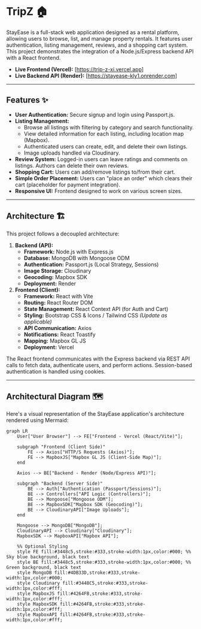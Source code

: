 # TripZ 🏠

StayEase is a full-stack web application designed as a rental platform, allowing users to browse, list, and manage property rentals. It features user authentication, listing management, reviews, and a shopping cart system. This project demonstrates the integration of a Node.js/Express backend API with a React frontend.

* **Live Frontend (Vercel):** [https://trip-z-xi.vercel.app]
* **Live Backend API (Render):** [https://stayease-kly1.onrender.com]

---

## Features ✨

* **User Authentication:** Secure signup and login using Passport.js.
* **Listing Management:**
    * Browse all listings with filtering by category and search functionality.
    * View detailed information for each listing, including location map (Mapbox).
    * Authenticated users can create, edit, and delete their own listings.
    * Image uploads handled via Cloudinary.
* **Review System:** Logged-in users can leave ratings and comments on listings. Authors can delete their own reviews.
* **Shopping Cart:** Users can add/remove listings to/from their cart.
* **Simple Order Placement:** Users can "place an order" which clears their cart (placeholder for payment integration).
* **Responsive UI:** Frontend designed to work on various screen sizes.

---

## Architecture 🏗️

This project follows a decoupled architecture:

1.  **Backend (API):**
    * **Framework:** Node.js with Express.js
    * **Database:** MongoDB with Mongoose ODM
    * **Authentication:** Passport.js (Local Strategy, Sessions)
    * **Image Storage:** Cloudinary
    * **Geocoding:** Mapbox SDK
    * **Deployment:** Render
2.  **Frontend (Client):**
    * **Framework:** React with Vite
    * **Routing:** React Router DOM
    * **State Management:** React Context API (for Auth and Cart)
    * **Styling:** Bootstrap CSS & Icons / Tailwind CSS *(Update as applicable)*
    * **API Communication:** Axios
    * **Notifications:** React Toastify
    * **Mapping:** Mapbox GL JS
    * **Deployment:** Vercel

The React frontend communicates with the Express backend via REST API calls to fetch data, authenticate users, and perform actions. Session-based authentication is handled using cookies.

---

## Architectural Diagram 🗺️

Here's a visual representation of the StayEase application's architecture rendered using Mermaid:

```mermaid
graph LR
    User["User Browser"] --> FE["Frontend - Vercel (React/Vite)"];

    subgraph "Frontend (Client Side)"
        FE --> Axios["HTTP/S Requests (Axios)"];
        FE --> MapboxJS["Mapbox GL JS (Client-Side Map)"];
    end

    Axios --> BE["Backend - Render (Node/Express API)"];

    subgraph "Backend (Server Side)"
        BE --> Auth["Authentication (Passport/Sessions)"];
        BE --> Controllers["API Logic (Controllers)"];
        BE --> Mongoose["Mongoose ODM"];
        BE --> MapboxSDK["Mapbox SDK (Geocoding)"];
        BE --> CloudinaryAPI["Image Uploads"];
    end

    Mongoose --> MongoDB["MongoDB"];
    CloudinaryAPI --> Cloudinary["Cloudinary"];
    MapboxSDK --> MapboxAPI["Mapbox API"];

    %% Optional Styling
    style FE fill:#3448c5,stroke:#333,stroke-width:1px,color:#000; %% Sky blue background, black text
    style BE fill:#3448c5,stroke:#333,stroke-width:1px,color:#000; %% Green background, black text
    style MongoDB fill:#4DB33D,stroke:#333,stroke-width:1px,color:#000;
    style Cloudinary fill:#3448C5,stroke:#333,stroke-width:1px,color:#fff;
    style MapboxJS fill:#4264FB,stroke:#333,stroke-width:1px,color:#fff;
    style MapboxSDK fill:#4264FB,stroke:#333,stroke-width:1px,color:#fff;
    style MapboxAPI fill:#4264FB,stroke:#333,stroke-width:1px,color:#fff;
